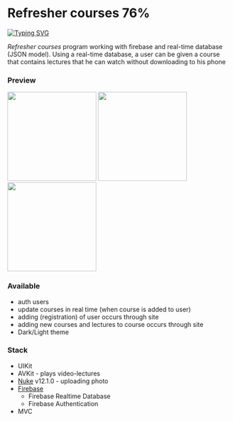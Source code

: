 # Refresher courses 76%

[![Typing SVG](https://readme-typing-svg.demolab.com?font=Alata&pause=1000&color=F7F7F7&background=80FFC400&width=435&lines=Insanity+is+doing+the+same+thing;over+and+over+again;expecting+different+results.;Albert+Einstein)](https://git.io/typing-svg)

*Refresher courses* program working with firebase and real-time database (JSON model). Using a real-time database, a user can be given a course that contains lectures that he can watch without downloading to his phone

### Preview
<p>
  <img src="https://user-images.githubusercontent.com/91137341/233851587-45e4bbbd-cef1-4015-8723-8197b9d3c59d.jpg" width="200">
  <img src="https://user-images.githubusercontent.com/91137341/233852059-297c25d4-a033-497d-81ef-d82f23200cfe.jpg" width="200">
  <img src="https://user-images.githubusercontent.com/91137341/233852246-344714e9-aaff-4cce-9c5b-6b11207efb2e.jpg" width="200">
</p>

### Available

+ auth users
+ update courses in real time (when course is added to user)
+ adding (registration) of user occurs through site
+ adding new courses and lectures to course occurs through site
+ Dark/Light theme

### Stack

+ UIKit
+ AVKit - plays video-lectures
+ [Nuke](https://github.com/kean/Nuke) v12.1.0 - uploading photo
+ [Firebase](https://firebase.google.com/)
  + Firebase Realtime Database
  + Firebase Authentication 
+ MVC
